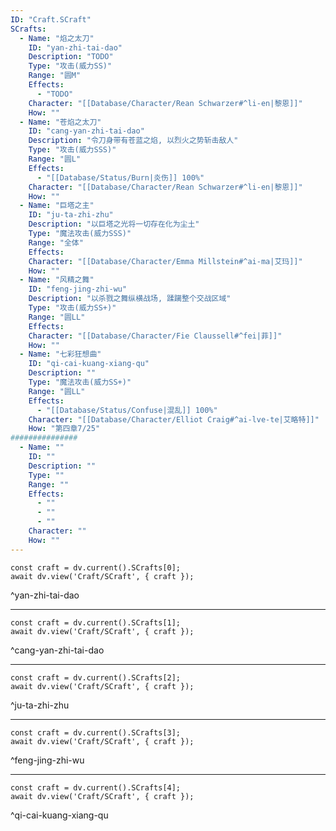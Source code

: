 ```yaml
---
ID: "Craft.SCraft"
SCrafts:
  - Name: "焰之太刀"
    ID: "yan-zhi-tai-dao"
    Description: "TODO"
    Type: "攻击(威力SS)"
    Range: "圆M"
    Effects:
      - "TODO"
    Character: "[[Database/Character/Rean Schwarzer#^li-en|黎恩]]"
    How: ""
  - Name: "苍焰之太刀"
    ID: "cang-yan-zhi-tai-dao"
    Description: "令刀身带有苍蓝之焰, 以烈火之势斩击敌人"
    Type: "攻击(威力SSS)"
    Range: "圆L"
    Effects:
      - "[[Database/Status/Burn|炎伤]] 100%"
    Character: "[[Database/Character/Rean Schwarzer#^li-en|黎恩]]"
    How: ""
  - Name: "巨塔之主"
    ID: "ju-ta-zhi-zhu"
    Description: "以巨塔之光将一切存在化为尘土"
    Type: "魔法攻击(威力SSS)"
    Range: "全体"
    Effects:
    Character: "[[Database/Character/Emma Millstein#^ai-ma|艾玛]]"
    How: ""
  - Name: "风精之舞"
    ID: "feng-jing-zhi-wu"
    Description: "以杀戮之舞纵横战场, 蹂躏整个交战区域"
    Type: "攻击(威力SS+)"
    Range: "圆LL"
    Effects:
    Character: "[[Database/Character/Fie Claussell#^fei|菲]]"
    How: ""
  - Name: "七彩狂想曲"
    ID: "qi-cai-kuang-xiang-qu"
    Description: ""
    Type: "魔法攻击(威力SS+)"
    Range: "圆LL"
    Effects:
      - "[[Database/Status/Confuse|混乱]] 100%"
    Character: "[[Database/Character/Elliot Craig#^ai-lve-te|艾略特]]"
    How: "第四章7/25"
###############
  - Name: ""
    ID: ""
    Description: ""
    Type: ""
    Range: ""
    Effects:
      - ""
      - ""
      - ""
    Character: ""
    How: ""
---
```

```dataviewjs
const craft = dv.current().SCrafts[0];
await dv.view('Craft/SCraft', { craft });
```
^yan-zhi-tai-dao

---

```dataviewjs
const craft = dv.current().SCrafts[1];
await dv.view('Craft/SCraft', { craft });
```
^cang-yan-zhi-tai-dao

---

```dataviewjs
const craft = dv.current().SCrafts[2];
await dv.view('Craft/SCraft', { craft });
```
^ju-ta-zhi-zhu

---

```dataviewjs
const craft = dv.current().SCrafts[3];
await dv.view('Craft/SCraft', { craft });
```
^feng-jing-zhi-wu

---

```dataviewjs
const craft = dv.current().SCrafts[4];
await dv.view('Craft/SCraft', { craft });
```
^qi-cai-kuang-xiang-qu